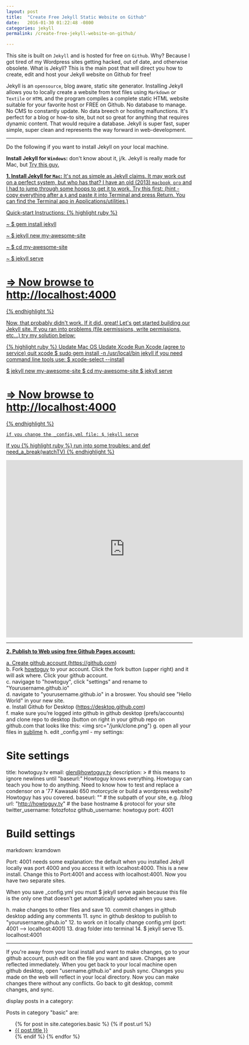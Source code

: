 ```yaml
---
layout: post
title:  "Create Free Jekyll Static Website on Github"
date:   2016-01-30 01:22:48 -0800
categories: jekyll
permalink: /create-free-jekyll-website-on-github/

---
```


This site is built on `Jekyll` and is hosted for free on `Github`. Why? Because I got tired of my Wordpress sites getting hacked, out of date, and otherwise obsolete. What is Jekyll? This is the main post that will direct you how to create, edit and host your Jekyll website on Github for free!

Jekyll is an `opensource`, blog aware, static site generator. Installing Jekyll allows you to locally create a website from text files using `Markdown` or `Textile` or `HTML` and the program compiles a complete static HTML website suitable for your favorite host or FREE on Github. No database to manage. No CMS to constantly update. No data breech or hosting malfunctions. It's perfect for a blog or how-to site, but not so great for anything that requires dynamic content. That would require a database. Jekyll is super fast, super simple, super clean and represents the way forward in web-development.

--------------------

Do the following if you want to install Jekyll on your local machine.

<b>Install Jekyll for `Windows`:</b> don't know about it, j/k. Jekyll is really made for Mac, but <a href="http://jekyll-windows.juthilo.com/" target="_blank">Try this guy.

<b>1. Install Jekyll for `Mac`:</b> It's not as simple as Jekyll claims. It may work out on a perfect system, but who has that? I have an old (2013) `macbook pro` and I had to jump through some hoops to get it to work. Try this first: (hint - copy everything after a `$` and paste it into Terminal and press Return. You can find the Terminal app in Applications/utilities.)


Quick-start Instructions:
{% highlight ruby %}

~ $ gem install jekyll

~ $ jekyll new my-awesome-site

~ $ cd my-awesome-site

~ $ jekyll serve

# => Now browse to http://localhost:4000
{% endhighlight %}  

Now, that probably didn't work. If it did, great! Let's get started building our Jekyll site. If you ran into problems (file permissions, write permissions, etc...) try my solution below:

{% highlight ruby %}
Update Mac OS
Update Xcode
Run Xcode (agree to service)
quit xcode
$ sudo gem install -n /usr/local/bin jekyll
if you need command line tools use: $ xcode-select --install

$ jekyll new my-awesome-site
$ cd my-awesome-site
$ jekyll serve

# => Now browse to http://localhost:4000

{% endhighlight %}

`if you change the _config.yml file: $ jekyll serve`

If you {% highlight ruby %}
run into some troubles: and def need_a_break(watchTV)
{% endhighlight %}

<center><iframe width="640" height="480" src="https://www.youtube.com/embed/kvGQPrnQYhk" frameborder="0" allowfullscreen></iframe></center>

-----------------------------

<b>2. Publish to Web using free Github Pages account:</b>


a. Create github account (<a href="https://github.com">https://github.com</a>)<br>
b. Fork <a href="https://github.com/howtoguy/howtoguy">howtoguy</a> to your account. Click the fork button (upper right) and it will ask where. Click your github account.<br>
c. navigage to "howtoguy", click "settings" and rename to "Yourusername.github.io"<br>
d. navigate to "yourusername.github.io" in a broswer. You should see "Hello World" in your new site.<br> 
e. Install Github for Desktop (<a href="https://desktop.github.com">https://desktop.github.com</a>)<br>
f. make sure you’re logged into github in github desktop (prefs/accounts) and clone repo to desktop (button on right in your github repo on github.com that looks like this: <img src="/junk/clone.png")
g. open all your files in <a href="https://www.sublimetext.com">sublime</a>
h. edit _config.yml - my settings:

# Site settings
title: howtoguy.tv
email: glen@howtoguy.tv
description: > # this means to ignore newlines until "baseurl:"
  Howtoguy knows everything. Howtoguy can teach you how to do anything. Need to know how to test and replace a condensor on a '77 Kawasaki 650 motorcycle or build a wordpress website? Howtoguy has you covered.
baseurl: "" # the subpath of your site, e.g. /blog
url: "http://howtoguy.tv" # the base hostname & protocol for your site
twitter_username: fotozfotoz
github_username:  howtoguy
port: 4001

# Build settings
markdown: kramdown

Port: 4001 needs some explanation: the default when you installed Jekyll locally was port 4000 and you access it with localhost:4000. This is a new install. Change this to Port:4001 and access with localhost:4001. Now you have two separate sites.

When you save _config.yml you must $ jekyll serve again because this file is the only one that doesn't get automatically updated when you save.

h. make changes to other files and save 
10. commit changes in github desktop adding any comments
11. sync in github desktop to publish to "yourusername.gihub.io"
12. to work on it locally change config.yml (port: 4001 —> localhost:4001)
13. drag folder into terminal
14. $ jekyll serve
15. localhost:4001

-----------------------------

If you're away from your local install and want to make changes, go to your github account, push edit on the file you want and save. Changes are reflected immediately. When you get back to your local machine open github desktop, open "username.github.io" and push sync. Changes you made on the web will reflect in your local directory. Now you can make changes there without any conflicts. Go back to git desktop, commit changes, and sync.

display posts in a category:

<p>Posts in category "basic" are:</p>

<ul>
  {% for post in site.categories.basic %}
    {% if post.url %}
        <li><a href="{{ post.url }}">{{ post.title }}</a></li>
    {% endif %}
  {% endfor %}
</ul>


